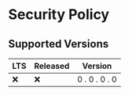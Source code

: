 # Security Policy

## Supported Versions

| LTS   | Released | Version       |
| ----- | -------- | ------------- |
| :x:   | :x:      | 0 . 0 . 0 . 0 |
